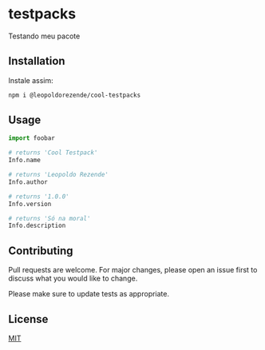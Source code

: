 # testpacks

Testando meu pacote

## Installation

Instale assim:

```bash
npm i @leopoldorezende/cool-testpacks
```

## Usage

```python
import foobar

# returns 'Cool Testpack'
Info.name

# returns 'Leopoldo Rezende'
Info.author

# returns '1.0.0'
Info.version

# returns 'Só na moral'
Info.description
```

## Contributing

Pull requests are welcome. For major changes, please open an issue first to discuss what you would like to change.

Please make sure to update tests as appropriate.

## License

[MIT](https://choosealicense.com/licenses/mit/)